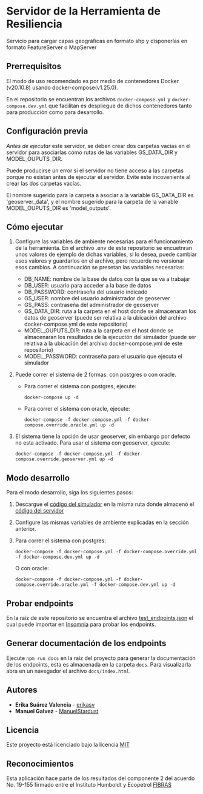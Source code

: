 # Servidor de la Herramienta de Resiliencia

Servicio para cargar capas geográficas en formato shp y disponerlas en formato FeatureServer o MapServer

## Prerrequisitos

El modo de uso recomendado es por medio de contenedores Docker (v20.10.8) usando docker-compose(v1.25.0).

En el repositorio se encuentran los archivos `docker-compose.yml` y `docker-compose.dev.yml` que facilitan es despliegue de dichos contenedores tanto para producción como para desarrollo.

## Configuración previa

_Antes de ejecutar_ este servidor, se deben crear dos carpetas vacías en el servidor para asociarlas como rutas de las variables GS_DATA_DIR y MODEL_OUPUTS_DIR.

Puede producirse un error si el servidor no tiene acceso a las carpetas porque no existan antes de ejecutar el servidor. Evite este incoveniente al crear las dos carpetas vacías.

El nombre sugerido para la carpeta a asociar a la variable GS_DATA_DIR es 'geoserver_data', y el nombre sugerido para la carpeta de la variable MODEL_OUPUTS_DIR es 'model_outputs'.

## Cómo ejecutar

1. Configure las variables de ambiente necesarias para el funcionamiento de la herramienta. En el archivo .env de este repositorio se encuetnran unos valores de ejemplo de dichas variables, si lo desea, puede cambiar esos valores y guardarlos en el archivo, pero recuerde no versionar esos cambios. A continuación se presetan las variables necesarias:

   - DB_NAME: nombre de la base de datos con la que se va a trabajar
   - DB_USER: usuario para acceder a la base de datos
   - DB_PASSWORD: contraseña del usuario indicado
   - GS_USER: nombre del usuario administrador de geoserver
   - GS_PASS: contraseña del administrador de geoserver
   - GS_DATA_DIR: ruta a la carpeta en el host donde se almacenaran los datos de geoserver (puede ser relativa a la ubicación del archivo docker-compose.yml de este repositorio)
   - MODEL_OUPUTS_DIR: ruta a la carpeta en el host donde se almacenaran los resultados de la ejecución del simulador (puede ser relativa a la ubicación del archivo docker-compose.yml de este repositorio)
   - MODEL_PASSWORD: contraseña para el usuario que ejecuta el simulador

2. Puede correr el sistema de 2 formas: con postgres o con oracle.

   - Para correr el sistema con postgres, ejecute:
     ```
     docker-compose up -d
     ```
   - Para correr el sistema con oracle, ejecute:
     ```
     docker-compose -f docker-compose.yml -f docker-compose.override.oracle.yml up -d
     ```
3. El sistema tiene la opción de usar geoserver, sin embargo por defecto no esta activado. Para usar el sistema con geoserver, ejecute:

     ```
     docker-compose -f docker-compose.yml -f docker-compose.override.geoserver.yml up -d
     ```

## Modo desarrollo

Para el modo desarrollo, siga los siguientes pasos:

1. Descargue el [código del simulador](https://github.com/PEM-Humboldt/herramienta-resiliencia-simulador) en la misma ruta donde almacenó el [código del servidor](https://github.com/PEM-Humboldt/herramienta-resiliencia-servidor)
1. Configure las mismas variables de ambiente explicadas en la sección anterior.

1. Para correr el sistema con postgres:
   ```
   docker-compose -f docker-compose.yml -f docker-compose.override.yml -f docker-compose.dev.yml up -d
   ```
   O con oracle:
   ```
   docker-compose -f docker-compose.yml -f docker-compose.override.oracle.yml -f docker-compose.dev.yml up -d
   ```

## Probar endpoints

En la raíz de este repositorio se encuentra el archivo [test_endpoints.json](test_endpoints.json) el cual puede importar en [Insomnia](https://insomnia.rest/download) para probar los endpoints.

## Generar documentación de los endpoints

Ejecute `npm run docs` en la raíz del proyecto para generar la documentación de los endpoints, esta es almacenada en la carpeta `docs`. Para visualizarla abra en un navegador el archivo `docs/index.html`.

## Autores

- **Erika Suárez Valencia** - [erikasv](https://github.com/erikasv)
- **Manuel Galvez** - [ManuelStardust](https://github.com/ManuelStardust)

## Licencia

Este proyecto está licenciado bajo la licencia [MIT](LICENSE)

## Reconocimientos

Esta aplicación hace parte de los resultados del componente 2 del acuerdo No. 19-155 firmado entre el Instituto Humboldt y Ecopetrol [FIBRAS](http://humboldt.org.co/fibras/componente2.html)
